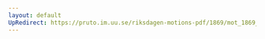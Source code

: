 ```yaml
---
layout: default
UpRedirect: https://pruto.im.uu.se/riksdagen-motions-pdf/1869/mot_1869__ak__21/mot_1869__ak__21-002.pdf
---
```

